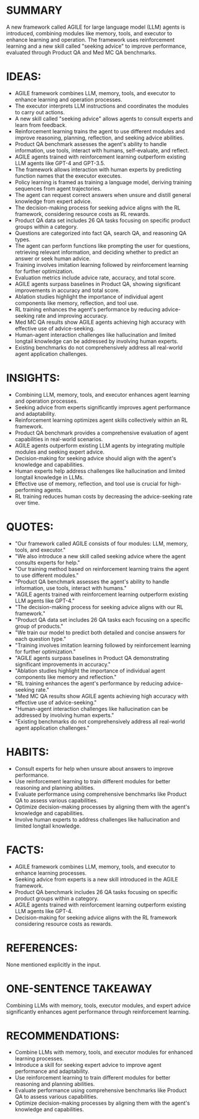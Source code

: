 # SUMMARY
A new framework called AGILE for large language model (LLM) agents is introduced, combining modules like memory, tools, and executor to enhance learning and operation. The framework uses reinforcement learning and a new skill called "seeking advice" to improve performance, evaluated through Product QA and Med MC QA benchmarks.

# IDEAS:
- AGILE framework combines LLM, memory, tools, and executor to enhance learning and operation processes.
- The executor interprets LLM instructions and coordinates the modules to carry out actions.
- A new skill called "seeking advice" allows agents to consult experts and learn from feedback.
- Reinforcement learning trains the agent to use different modules and improve reasoning, planning, reflection, and seeking advice abilities.
- Product QA benchmark assesses the agent's ability to handle information, use tools, interact with humans, self-evaluate, and reflect.
- AGILE agents trained with reinforcement learning outperform existing LLM agents like GPT-4 and GPT-3.5.
- The framework allows interaction with human experts by predicting function names that the executor executes.
- Policy learning is framed as training a language model, deriving training sequences from agent trajectories.
- The agent can request correct answers when unsure and distill general knowledge from expert advice.
- The decision-making process for seeking advice aligns with the RL framework, considering resource costs as RL rewards.
- Product QA data set includes 26 QA tasks focusing on specific product groups within a category.
- Questions are categorized into fact QA, search QA, and reasoning QA types.
- The agent can perform functions like prompting the user for questions, retrieving relevant information, and deciding whether to predict an answer or seek human advice.
- Training involves imitation learning followed by reinforcement learning for further optimization.
- Evaluation metrics include advice rate, accuracy, and total score.
- AGILE agents surpass baselines in Product QA, showing significant improvements in accuracy and total score.
- Ablation studies highlight the importance of individual agent components like memory, reflection, and tool use.
- RL training enhances the agent's performance by reducing advice-seeking rate and improving accuracy.
- Med MC QA results show AGILE agents achieving high accuracy with effective use of advice-seeking.
- Human-agent interaction challenges like hallucination and limited longtail knowledge can be addressed by involving human experts.
- Existing benchmarks do not comprehensively address all real-world agent application challenges.

# INSIGHTS:
- Combining LLM, memory, tools, and executor enhances agent learning and operation processes.
- Seeking advice from experts significantly improves agent performance and adaptability.
- Reinforcement learning optimizes agent skills collectively within an RL framework.
- Product QA benchmark provides a comprehensive evaluation of agent capabilities in real-world scenarios.
- AGILE agents outperform existing LLM agents by integrating multiple modules and seeking expert advice.
- Decision-making for seeking advice should align with the agent's knowledge and capabilities.
- Human experts help address challenges like hallucination and limited longtail knowledge in LLMs.
- Effective use of memory, reflection, and tool use is crucial for high-performing agents.
- RL training reduces human costs by decreasing the advice-seeking rate over time.

# QUOTES:
- "Our framework called AGILE consists of four modules: LLM, memory, tools, and executor."
- "We also introduce a new skill called seeking advice where the agent consults experts for help."
- "Our training method based on reinforcement learning trains the agent to use different modules."
- "Product QA benchmark assesses the agent's ability to handle information, use tools, interact with humans."
- "AGILE agents trained with reinforcement learning outperform existing LLM agents like GPT-4."
- "The decision-making process for seeking advice aligns with our RL framework."
- "Product QA data set includes 26 QA tasks each focusing on a specific group of products."
- "We train our model to predict both detailed and concise answers for each question type."
- "Training involves imitation learning followed by reinforcement learning for further optimization."
- "AGILE agents surpass baselines in Product QA demonstrating significant improvements in accuracy."
- "Ablation studies highlight the importance of individual agent components like memory and reflection."
- "RL training enhances the agent's performance by reducing advice-seeking rate."
- "Med MC QA results show AGILE agents achieving high accuracy with effective use of advice-seeking."
- "Human-agent interaction challenges like hallucination can be addressed by involving human experts."
- "Existing benchmarks do not comprehensively address all real-world agent application challenges."

# HABITS:
- Consult experts for help when unsure about answers to improve performance.
- Use reinforcement learning to train different modules for better reasoning and planning abilities.
- Evaluate performance using comprehensive benchmarks like Product QA to assess various capabilities.
- Optimize decision-making processes by aligning them with the agent's knowledge and capabilities.
- Involve human experts to address challenges like hallucination and limited longtail knowledge.

# FACTS:
- AGILE framework combines LLM, memory, tools, and executor to enhance learning processes.
- Seeking advice from experts is a new skill introduced in the AGILE framework.
- Product QA benchmark includes 26 QA tasks focusing on specific product groups within a category.
- AGILE agents trained with reinforcement learning outperform existing LLM agents like GPT-4.
- Decision-making for seeking advice aligns with the RL framework considering resource costs as rewards.

# REFERENCES:
None mentioned explicitly in the input.

# ONE-SENTENCE TAKEAWAY
Combining LLMs with memory, tools, executor modules, and expert advice significantly enhances agent performance through reinforcement learning.

# RECOMMENDATIONS:
- Combine LLMs with memory, tools, and executor modules for enhanced learning processes.
- Introduce a skill for seeking expert advice to improve agent performance and adaptability.
- Use reinforcement learning to train different modules for better reasoning and planning abilities.
- Evaluate performance using comprehensive benchmarks like Product QA to assess various capabilities.
- Optimize decision-making processes by aligning them with the agent's knowledge and capabilities.